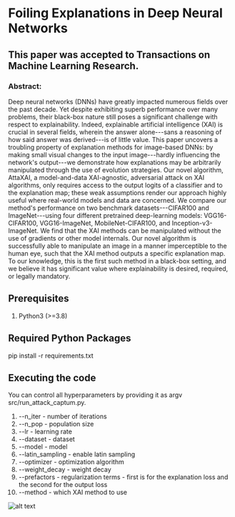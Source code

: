 # Foiling Explanations in Deep Neural Networks

## This paper was accepted to Transactions on Machine Learning Research.

### Abstract:
Deep neural networks (DNNs) have greatly impacted numerous fields over the past decade. Yet despite exhibiting superb performance over many problems, their black-box nature still poses a significant challenge with respect to explainability. Indeed, explainable artificial intelligence (XAI) is crucial in several fields, wherein the answer alone---sans a reasoning of how said answer was derived---is of little value. This paper uncovers a troubling property of explanation methods for image-based DNNs: by making small visual changes to the input image---hardly influencing the network's output---we demonstrate how explanations may be arbitrarily manipulated through the use of evolution strategies. Our novel algorithm, AttaXAI, a model-and-data XAI-agnostic, adversarial attack on XAI algorithms, only requires access to the output logits of a classifier and to the explanation map; these weak assumptions render our approach highly useful where real-world models and data are concerned. We compare our method's performance on two benchmark datasets---CIFAR100 and ImageNet---using four different pretrained deep-learning models: VGG16-CIFAR100, VGG16-ImageNet, MobileNet-CIFAR100, and Inception-v3-ImageNet. We find that the XAI methods can be manipulated without the use of gradients or other model internals. Our novel algorithm is successfully able to manipulate an image in a manner imperceptible to the human eye, such that the XAI method outputs a specific explanation map. To our knowledge, this is the first such method in a black-box setting, and we believe it has significant value where explainability is desired, required, or legally mandatory.

## Prerequisites
1. Python3 (>=3.8)

## Required Python Packages
pip install -r requirements.txt

## Executing the code
You can control all hyperparameters by providing it as argv src/run_attack_captum.py.
1. --n_iter - number of iterations
2. --n_pop - population size
3. --lr - learning rate
4. --dataset - dataset
5. --model - model
6. --latin_sampling - enable latin sampling
7. --optimizer - optimization algorithm
8. --weight_decay - weight decay
9. --prefactors - regularization terms - first is for the explanation loss and the second for the output loss
10. --method - which XAI method to use

![alt text](https://github.com/razla/Foiling-Explanations-in-Deep-Neural-Networks/blob/master/figures/algorithm.png)
